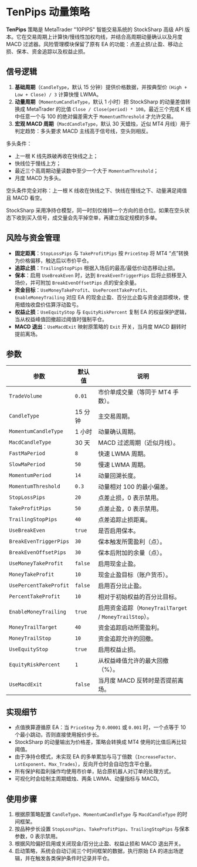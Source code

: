 # TenPips 动量策略

**TenPips** 策略是 MetaTrader "10PIPS" 智能交易系统的 StockSharp 高级 API 版本。它在交易周期上计算快/慢线性加权均线，并结合高周期动量确认以及月度 MACD 过滤器。风险管理模块保留了原有 EA 的功能：点差止损/止盈、移动止损、保本、资金追踪以及权益止损。

## 信号逻辑

1. **基础周期**（`CandleType`，默认 15 分钟）提供价格数据，并按典型价 `(High + Low + Close) / 3` 计算快慢 LWMA。
2. **动量周期**（`MomentumCandleType`，默认 1 小时）把 StockSharp 的动量差值转换成 MetaTrader 的比值 `Close / Close(period) * 100`。最近三个完成 K 线中任意一个与 100 的绝对偏差需大于 `MomentumThreshold` 才允许交易。
3. **宏观 MACD 周期**（`MacdCandleType`，默认 30 天蜡烛，近似 MT4 月线）用于判定趋势：多头要求 MACD 主线高于信号线，空头则相反。

多头条件：
- 上一根 K 线先跌破再收在快线之上；
- 快线位于慢线上方；
- 最近三个高周期动量读数中至少一个大于 `MomentumThreshold`；
- 月度 MACD 为多头。

空头条件完全对称：上一根 K 线收在快线之下、快线在慢线之下、动量满足阈值且 MACD 看空。

StockSharp 采用净持仓模型，同一时刻仅维持一个方向的总仓位。如果在空头状态下收到买入信号，成交量会先平掉空单，再建立指定规模的多单。

## 风险与资金管理

- **固定距离**：`StopLossPips` 与 `TakeProfitPips` 按 `PriceStep` 将 MT4 “点”转换为价格偏移，触达后以市价平仓。
- **追踪止损**：`TrailingStopPips` 根据入场后的最高/最低价动态移动止损。
- **保本**：启用 `UseBreakEven` 时，达到 `BreakEvenTriggerPips` 后将止损移至入场价，并可附加 `BreakEvenOffsetPips` 点的安全余量。
- **资金目标**：`UseMoneyTakeProfit`、`UsePercentTakeProfit`、`EnableMoneyTrailing` 对应 EA 的现金止盈、百分比止盈与资金追踪模块，使用蜡烛收盘价估算浮动盈亏。
- **权益止损**：`UseEquityStop` 与 `EquityRiskPercent` 复制 EA 的权益保护逻辑，当从权益峰值回撤超过阈值时强制平仓。
- **MACD 退出**：`UseMacdExit` 映射原策略的 `Exit` 开关，当月度 MACD 翻转时提前离场。

## 参数

| 参数 | 默认值 | 说明 |
|------|--------|------|
| `TradeVolume` | `0.01` | 市价单成交量（等同于 MT4 手数）。 |
| `CandleType` | 15 分钟 | 主交易周期。 |
| `MomentumCandleType` | 1 小时 | 动量确认周期。 |
| `MacdCandleType` | 30 天 | MACD 过滤周期（近似月线）。 |
| `FastMaPeriod` | `8` | 快速 LWMA 周期。 |
| `SlowMaPeriod` | `50` | 慢速 LWMA 周期。 |
| `MomentumPeriod` | `14` | 动量回溯长度。 |
| `MomentumThreshold` | `0.3` | 动量相对 100 的最小偏差。 |
| `StopLossPips` | `20` | 点差止损，0 表示禁用。 |
| `TakeProfitPips` | `50` | 点差止盈，0 表示禁用。 |
| `TrailingStopPips` | `40` | 点差追踪止损距离。 |
| `UseBreakEven` | `true` | 是否启用保本。 |
| `BreakEvenTriggerPips` | `30` | 保本触发所需盈利（点）。 |
| `BreakEvenOffsetPips` | `30` | 保本后附加的余量（点）。 |
| `UseMoneyTakeProfit` | `false` | 启用现金止盈。 |
| `MoneyTakeProfit` | `10` | 现金止盈目标（账户货币）。 |
| `UsePercentTakeProfit` | `false` | 启用百分比止盈。 |
| `PercentTakeProfit` | `10` | 相对于初始权益的百分比目标。 |
| `EnableMoneyTrailing` | `true` | 启用资金追踪（`MoneyTrailTarget` / `MoneyTrailStop`）。 |
| `MoneyTrailTarget` | `40` | 资金追踪启动所需盈利。 |
| `MoneyTrailStop` | `10` | 资金追踪允许的回撤。 |
| `UseEquityStop` | `true` | 启用权益止损。 |
| `EquityRiskPercent` | `1` | 从权益峰值允许的最大回撤（%）。 |
| `UseMacdExit` | `false` | 当月度 MACD 反转时是否提前离场。 |

## 实现细节

- 点值换算遵循原 EA：当 `PriceStep` 为 `0.00001` 或 `0.001` 时，一个点等于 10 个最小跳动，否则直接使用报价步长。
- StockSharp 的动量输出为价格差，策略会转换成 MT4 使用的比值后再比较阈值。
- 由于净持仓模式，未实现 EA 的多单累加与马丁倍数（`IncreaseFactor`、`LotExponent`、`Max_Trades`），反向开仓时会自动包含平仓量。
- 所有保护和盈利操作均使用市价单，贴合原机器人对订单的处理方式。
- 可视化时会绘制主周期蜡烛、两条 LWMA、动量指标与 MACD。

## 使用步骤

1. 根据原策略配置 `CandleType`、`MomentumCandleType` 与 `MacdCandleType` 的时间框架。
2. 按品种步长设置 `StopLossPips`、`TakeProfitPips`、`TrailingStopPips` 与保本参数，0 表示禁用。
3. 根据风险偏好启用或关闭现金/百分比止盈、权益止损和 MACD 退出开关。
4. 启动策略，系统会自动订阅三个时间框架的数据，执行原始 EA 的进出场逻辑，并在触发各类保护条件时记录并平仓。
